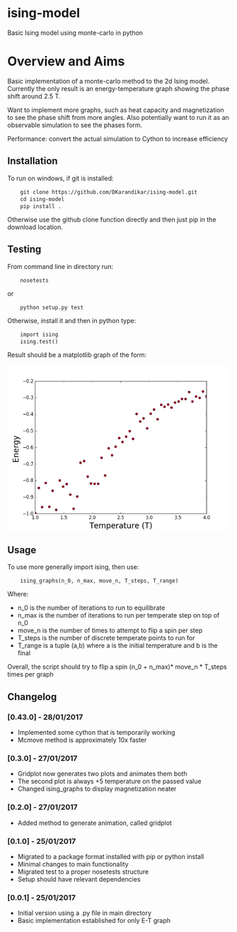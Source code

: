 # ising-model

Basic Ising model using monte-carlo in python

# Overview and Aims

Basic implementation of a monte-carlo method to the 2d Ising model. Currently the only result is an energy-temperature graph showing the phase shift around 2.5 T. 

Want to implement more graphs, such as heat capacity and magnetization to see the phase shift from more angles. Also potentially want to run it as an observable simulation to see the phases form.

Performance: convert the actual simulation to Cython to increase efficiency

## Installation

To run on windows, if git is installed:

        git clone https://github.com/DKarandikar/ising-model.git
        cd ising-model
        pip install .

Otherwise use the github clone function directly and then just pip in the download location.


## Testing

From command line in directory run:

        nosetests
or 

        python setup.py test
        
Otherwise, install it and then in python type:

        import ising
        ising.test()

Result should be a matplotlib graph of the form:

<img src="images/testingexample.png" width="500">

## Usage

To use more generally import ising, then use:

        ising_graphs(n_0, n_max, move_n, T_steps, T_range)

Where:

- n_0 is the number of iterations to run to equilibrate 
- n_max is the number of iterations to run per temperate step on top of n_0
- move_n is the number of times to attempt to flip a spin per step
- T_steps is the number of discrete temperate points to run for 
- T_range is a tuple (a,b) where a is the initial temperature and b is the final

Overall, the script should try to flip a spin (n_0 + n_max)* move_n * T_steps times per graph

## Changelog

### [0.43.0] - 28/01/2017

- Implemented some cython that is temporarily working 
- Mcmove method is approximately 10x faster

### [0.3.0] - 27/01/2017

- Gridplot now generates two plots and animates them both
- The second plot is always +5 temperature on the passed value
- Changed ising_graphs to display magnetization neater

### [0.2.0] - 27/01/2017

- Added method to generate animation, called gridplot

### [0.1.0] - 25/01/2017

- Migrated to a package format installed with pip or python install
- Minimal changes to main functionality
- Migrated test to a proper nosetests structure
- Setup should have relevant dependencies 


### [0.0.1] - 25/01/2017

- Initial version using a .py file in main directory
- Basic implementation established for only E-T graph
